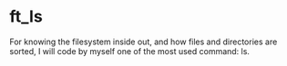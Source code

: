# ft_ls
For knowing the filesystem inside out, and how files and directories are sorted, I will code by myself one of the most used command: ls.
